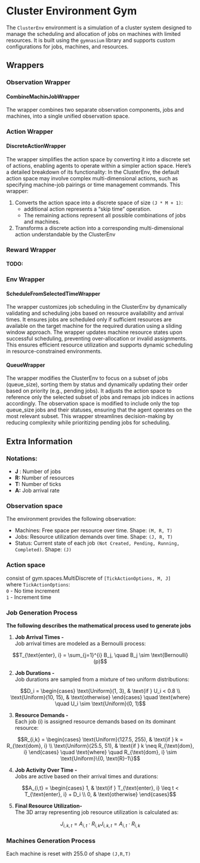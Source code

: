 # Cluster Environment Gym

The `ClusterEnv` environment is a simulation of a cluster system designed to manage the scheduling and allocation of jobs 
on machines with limited resources. It is built using the `gymnasium` library and supports custom configurations for jobs, machines, and resources.


## Wrappers

### Observation Wrapper

#### CombineMachinJobWrapper
The wrapper combines two separate observation components, jobs and machines, into a single unified observation space. 

### Action Wrapper

#### DiscreteActionWrapper
The wrapper simplifies the action space by converting it into a discrete set of actions, 
enabling agents to operate within a simpler action space. Here’s a detailed breakdown of its functionality:
In the ClusterEnv, the default action space may involve complex multi-dimensional actions, such as specifying machine-job pairings or time management commands. This wrapper:
1.	Converts the action space into a discrete space of size  `(J * M + 1)`: 
     - additional action represents a “skip time” operation.
     - The remaining actions represent all possible combinations of jobs and machines.
2.	Transforms a discrete action into a corresponding multi-dimensional action understandable by the ClusterEnv
### Reward Wrapper
#### TODO:

### Env Wrapper

#### ScheduleFromSelectedTimeWrapper
The wrapper customizes job scheduling in the ClusterEnv by dynamically validating and scheduling jobs based on resource availability
and arrival times. It ensures jobs are scheduled only if sufficient resources are available on the target machine for 
the required duration using a sliding window approach. The wrapper updates machine resource states upon successful scheduling, preventing
over-allocation or invalid assignments. This ensures efficient resource utilization and supports dynamic scheduling in resource-constrained environments.

#### QueueWrapper
The wrapper modifies the ClusterEnv to focus on a subset of jobs (queue_size), sorting them by status and dynamically updating their order based 
on priority (e.g., pending jobs). It adjusts the action space to reference only the selected subset of jobs and remaps 
job indices in actions accordingly. The observation space is modified to include only the top queue_size jobs and their statuses, ensuring that the agent operates on the most relevant subset.
This wrapper streamlines decision-making by reducing complexity while prioritizing pending jobs for scheduling.


## Extra Information

### Notations:
-   **J** : Number of jobs
-   **R:** Number of resources
-   **T:** Number of ticks
-   **A:** Job arrival rate 

### Observation space
The environment provides the following observation:
-   Machines: Free space per resource over time. Shape: `(M, R, T)`
-   Jobs: Resource utilization demands over time. Shape: `(J, R, T)`
-   Status: Current state of each job `(Not Created, Pending, Running, Completed)`. Shape: `(J)`

### Action space
consist of gym.spaces.MultiDiscrete of `[TickActionOptions, M, J]` </br>
where `TickActionOptions`: </br>
`0` - No time increment </br>
`1` - Increment time

### Job Generation Process

**The following describes the mathematical process used to generate jobs**
1. **Job Arrival Times -** </br>
Job arrival times are modeled as a Bernoulli process:
```math
T_{\text{enter}, i} = \sum_{j=1}^{i} B_j, \quad B_j \sim \text{Bernoulli}(p)
```

2. **Job Durations -** </br>
Job durations are sampled from a mixture of two uniform distributions:
```math
D_i = 
\begin{cases} 
\text{Uniform}(1, 3), & \text{if } U_i < 0.8 \\
\text{Uniform}(10, 15), & \text{otherwise}
\end{cases}
\quad \text{where} \quad U_i \sim \text{Uniform}(0, 1)
```

3.  **Resource Demands -** </br>
Each job (i) is assigned resource demands based on its dominant resource:
```math
R_{i,k} =
\begin{cases} 
\text{Uniform}(127.5, 255), & \text{if } k = R_{\text{dom}, i} \\
\text{Uniform}(25.5, 51), & \text{if } k \neq R_{\text{dom}, i}
\end{cases}
\quad \text{where} \quad R_{\text{dom}, i} \sim \text{Uniform}\{0, \text{R}-1\}
```

4. **Job Activity Over Time -** </br>
Jobs are active based on their arrival times and durations:
```math
A_{i,t} =
\begin{cases}
1, & \text{if } T_{\text{enter}, i} \leq t < T_{\text{enter}, i} + D_i \\
0, & \text{otherwise}
\end{cases}
```

5. **Final Resource Utilization-** </br>
The 3D array representing job resource utilization is calculated as:
```math
J_{i,k,t} = A_{i,t} \cdot R_{i,k}
J_{i,k,t} = A_{i,t} \cdot R_{i,k}
```

### Machines Generation Process
Each machine is reset with 255.0 of shape `(J,R,T)`
